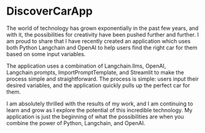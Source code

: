 # DiscoverCarApp

The world of technology has grown exponentially in the past few years, and with it, the possibilities for creativity have been pushed further and further. I am proud to share that I have recently created an application which uses both Python Langchain and OpenAI to help users find the right car for them based on some input variables.

The application uses a combination of Langchain.llms, OpenAI, Langchain.prompts, ImportPromptTemplate, and Streamlit to make the process simple and straightforward. The process is simple: users input their desired variables, and the application quickly pulls up the perfect car for 
them.

I am absolutely thrilled with the results of my work, and I am continuing to learn and grow as I explore the potential of this incredible technology. My application is just the beginning of what the possibilities are when you combine the power of Python, Langchain, and OpenAI. 
